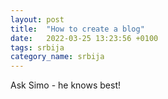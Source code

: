 ```yaml
---
layout: post
title:  "How to create a blog"
date:   2022-03-25 13:23:56 +0100
tags: srbija
category_name: srbija
---
```


Ask Simo - he knows best!
